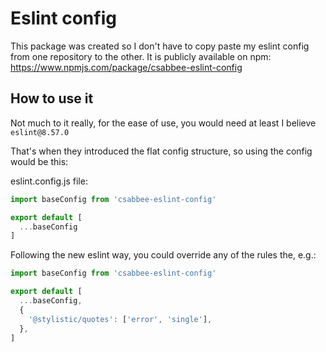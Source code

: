 # Eslint config
This package was created so I don't have to copy paste my eslint config from one repository to the other.
It is publicly available on npm: https://www.npmjs.com/package/csabbee-eslint-config

## How to use it
Not much to it really, for the ease of use, you would need at least I believe `eslint@8.57.0`

That's when they introduced the flat config structure, so using the config would be this:

eslint.config.js file:
```javascript
import baseConfig from 'csabbee-eslint-config'

export default [
  ...baseConfig
]
```

Following the new eslint way, you could override any of the rules the, e.g.:
```javascript
import baseConfig from 'csabbee-eslint-config'

export default [
  ...baseConfig,
  {
    '@stylistic/quotes': ['error', 'single'],
  },
]
```